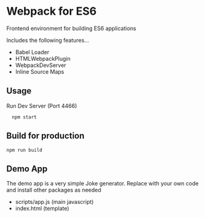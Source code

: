 # Webpack for ES6

Frontend environment for building ES6 applications

Includes the following features...

- Babel Loader
- HTMLWebpackPlugin
- WebpackDevServer
- Inline Source Maps

## Usage

Run Dev Server (Port 4466)

```
  npm start
```

## Build for production

```
npm run build
```

## Demo App

The demo app is a very simple Joke generator. Replace with your own code and install other packages as needed

- scripts/app.js (main javascript)
- index.html (template)
